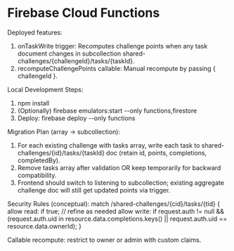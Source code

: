 Firebase Cloud Functions
========================

Deployed features:
1. onTaskWrite trigger: Recomputes challenge points when any task document changes in subcollection shared-challenges/{challengeId}/tasks/{taskId}.
2. recomputeChallengePoints callable: Manual recompute by passing { challengeId }.

Local Development Steps:
1. npm install
2. (Optionally) firebase emulators:start --only functions,firestore
3. Deploy: firebase deploy --only functions

Migration Plan (array -> subcollection):
1. For each existing challenge with tasks array, write each task to shared-challenges/{id}/tasks/{taskId} doc (retain id, points, completions, completedBy).
2. Remove tasks array after validation OR keep temporarily for backward compatibility.
3. Frontend should switch to listening to subcollection; existing aggregate challenge doc will still get updated points via trigger.

Security Rules (conceptual):
match /shared-challenges/{cid}/tasks/{tid} {
  allow read: if true; // refine as needed
  allow write: if request.auth != null && (request.auth.uid in resource.data.completions.keys() || request.auth.uid == resource.data.ownerId);
}

Callable recompute: restrict to owner or admin with custom claims.
